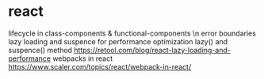 # react

lifecycle in class-components & functional-components \n
error boundaries
lazy loading and suspence for performance optimization
    lazy() and suspence() method
    https://retool.com/blog/react-lazy-loading-and-performance
webpacks in react
    https://www.scaler.com/topics/react/webpack-in-react/